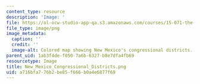 ```yaml
---
content_type: resource
description: 'Image: '
file: https://ol-ocw-studio-app-qa.s3.amazonaws.com/courses/15-071-the-analytics-edge-spring-2017/a716bfa776b2be85f666b0a4e6877f69_New_Mexico_Congressional_Districts.png
file_type: image/png
image_metadata:
  caption: ''
  credit: ''
  image-alt: Colored map showing New Mexico's congressional districts.
parent_uid: 1ab3f4de-f050-7a6b-6327-b8e7dfa4fb69
resourcetype: Image
title: New_Mexico_Congressional_Districts.png
uid: a716bfa7-76b2-be85-f666-b0a4e6877f69
---
```

